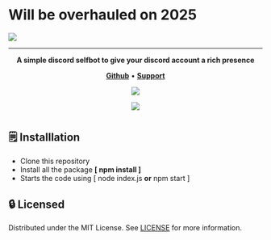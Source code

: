 # Will be overhauled on 2025
<img src="Simple Rich Presence.svg" />

---

<p align="center">
  <strong>A simple discord selfbot to give your discord account a rich presence</strong>
  </p>

<p align="center">
    <a href="https://github.com/BebanCode/Simple-Discord-Rich-Presence	"><b>Github</b></a> •
    <a href="https://discord.gg/9eCgpGuZAa"><b>Support</b></a>
</p>

<div align="center">
  <a href="https://www.npmjs.com/package/riffy"><img src="https://img.shields.io/badge/Discord.js_Seflbot_v13-2.10.1-blue" />
</div>
<p align="center"> 
  <a href="https://discord.gg/9eCgpGuZAa" target="_blank"> <img src="https://discordapp.com/api/guilds/1215235509958479894/widget.png?style=banner2"/> </a>
</p>

#

## 🗒️ Installlation
-   Clone this repository
-   Install all the package **[ npm install ]**
-   Starts the code using [ node index.js **or** npm start ]

## 🔒️ Licensed
Distributed under the MIT License. See [LICENSE](https://github.com/BebanCode/Simple-Discord-Rich-Presence/blob/master/LICENSE) for more information.
